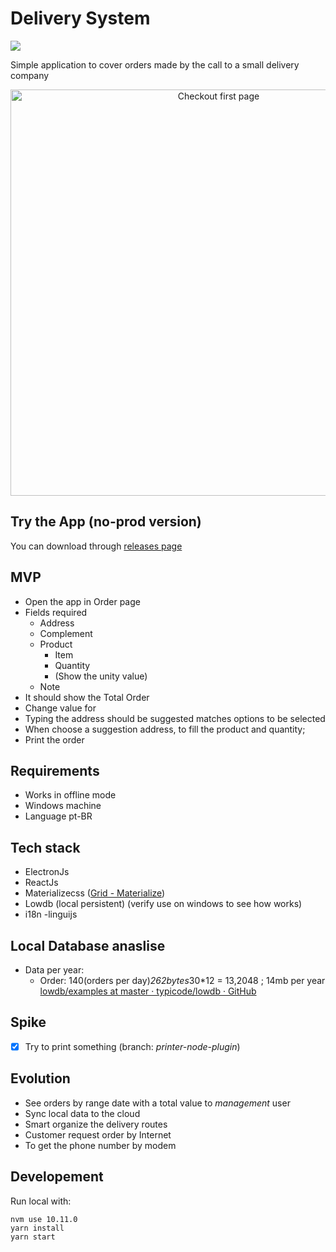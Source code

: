 # Delivery System

<a href="https://travis-ci.com/samukce/delivery"><img src="https://travis-ci.com/samukce/delivery.svg?branch=master"></a>

Simple application to cover orders made by the call to a small delivery company

<p align="center">
  <img src="screen_shot_pre_beta.png" alt="Checkout first page" width="650"  />
</p>

## Try the App (no-prod version)
You can download through [releases page](https://github.com/samukce/delivery/releases)


## MVP
- Open the app in Order page
- Fields required
  - Address
  - Complement
  - Product
    - Item
    - Quantity
    - (Show the unity value)
  - Note
- It should show the Total Order
- Change value for
- Typing the address should be suggested matches options to be selected
- When choose a suggestion address, to fill the product and quantity;
- Print the order


## Requirements
- Works in offline mode
- Windows machine
- Language pt-BR


## Tech stack
- ElectronJs
- ReactJs
- Materializecss ([Grid - Materialize](https://materializecss.com/grid.html))
- Lowdb (local persistent) (verify use on windows to see how works)
- i18n -linguijs


## Local Database anaslise
- Data per year: 
  - Order: 140(orders per day)*262bytes*30*12 = 13,2048 ; 14mb per year
[lowdb/examples at master · typicode/lowdb · GitHub](https://github.com/typicode/lowdb/tree/master/examples)


## Spike
- [x] Try to print something (branch: *printer-node-plugin*)


## Evolution
- See orders by range date with a total value to *management* user
- Sync local data to the cloud
- Smart organize the delivery routes
- Customer request order by Internet
- To get the phone number by modem


## Developement
Run local with:
```
nvm use 10.11.0
yarn install
yarn start
```
